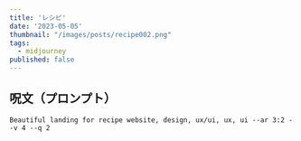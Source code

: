 ```yaml
---
title: 'レシピ'
date: '2023-05-05'
thumbnail: "/images/posts/recipe002.png"
tags:
  - midjourney
published: false
---
```


## 呪文（プロンプト）
```
Beautiful landing for recipe website, design, ux/ui, ux, ui --ar 3:2 --v 4 --q 2
```